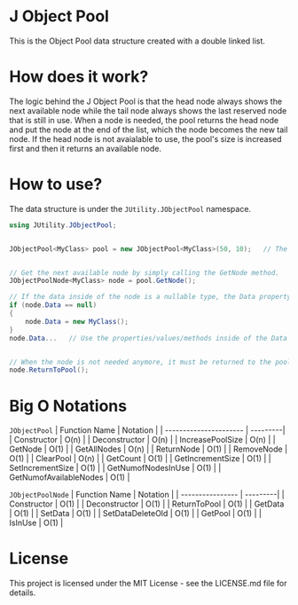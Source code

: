 # J Object Pool
This is the Object Pool data structure created with a double linked list.

# How does it work?
The logic behind the J Object Pool is that the head node always shows the next available node while the tail node always shows the last reserved node that is still in use. When a node is needed, the pool returns the head node and put the node at the end of the list, which the node becomes the new tail node. If the head node is not avaialable to use, the pool's size is increased first and then it returns an available node.

# How to use?
The data structure is under the `JUtility.JObjectPool` namespace.
```csharp
using JUtility.JObjectPool;


JObjectPool<MyClass> pool = new JObjectPool<MyClass>(50, 10);   // The initial size of the pool is 50 and it will increase by 10 each time there is no available node in the pool.


// Get the next available node by simply calling the GetNode method.
JObjectPoolNode<MyClass> node = pool.GetNode();

// If the data inside of the node is a nullable type, the Data property must be checked if it is null for first use.
if (node.Data == null)
{
    node.Data = new MyClass();
}
node.Data...   // Use the properties/values/methods inside of the Data property.


// When the node is not needed anymore, it must be returned to the pool.
node.ReturnToPool();
```

# Big O Notations
`JObjectPool`
| Function Name          | Notation |
| ---------------------- | ---------|
| Constructor            | O(n)     |
| Deconstructor          | O(n)     |
| IncreasePoolSize       | O(n)     |
| GetNode                | O(1)     |
| GetAllNodes            | O(n)     |
| ReturnNode             | O(1)     |
| RemoveNode             | O(1)     |
| ClearPool              | O(n)     |
| GetCount               | O(1)     |
| GetIncrementSize       | O(1)     |
| SetIncrementSize       | O(1)     |
| GetNumofNodesInUse     | O(1)     |
| GetNumofAvailableNodes | O(1)     |

`JObjectPoolNode`
| Function Name    | Notation |
| ---------------- | ---------|
| Constructor      | O(1)     |
| Deconstructor    | O(1)     |
| ReturnToPool     | O(1)     |
| GetData          | O(1)     |
| SetData          | O(1)     |
| SetDataDeleteOld | O(1)     |
| GetPool          | O(1)     |
| IsInUse          | O(1)     |

# License
This project is licensed under the MIT License - see the LICENSE.md file for details.